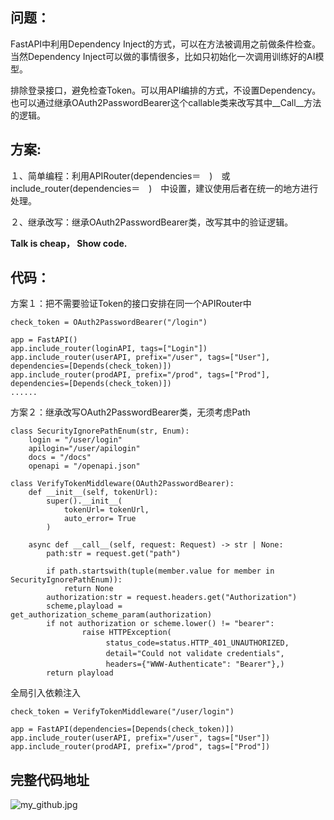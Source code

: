## 问题：

FastAPI中利用Dependency Inject的方式，可以在方法被调用之前做条件检查。当然Dependency Inject可以做的事情很多，比如只初始化一次调用训练好的AI模型。

排除登录接口，避免检查Token。可以用API编排的方式，不设置Dependency。也可以通过继承OAuth2PasswordBearer这个callable类来改写其中__Call__方法的逻辑。

## 方案:
１、简单编程：利用APIRouter(dependencies＝　)　或　include_router(dependencies＝　)　中设置，建议使用后者在统一的地方进行处理。

２、继承改写：继承OAuth2PasswordBearer类，改写其中的验证逻辑。

**Talk is cheap， Show code.**
## 代码：

方案１：把不需要验证Token的接口安排在同一个APIRouter中

```
check_token = OAuth2PasswordBearer("/login")

app = FastAPI()
app.include_router(loginAPI, tags=["Login"])
app.include_router(userAPI, prefix="/user", tags=["User"], dependencies=[Depends(check_token)])
app.include_router(prodAPI, prefix="/prod", tags=["Prod"], dependencies=[Depends(check_token)])
......
```

方案２：继承改写OAuth2PasswordBearer类，无须考虑Path

```
class SecurityIgnorePathEnum(str, Enum):
    login = "/user/login"
    apilogin="/user/apilogin"
    docs = "/docs"
    openapi = "/openapi.json"

class VerifyTokenMiddleware(OAuth2PasswordBearer):
    def __init__(self, tokenUrl):
        super().__init__(
            tokenUrl= tokenUrl,
            auto_error= True
        )

    async def __call__(self, request: Request) -> str | None:
        path:str = request.get("path")

        if path.startswith(tuple(member.value for member in SecurityIgnorePathEnum)):
            return None
        authorization:str = request.headers.get("Authorization")
        scheme,playload = get_authorization_scheme_param(authorization)
        if not authorization or scheme.lower() != "bearer":
                raise HTTPException(
        　　　　　　　　status_code=status.HTTP_401_UNAUTHORIZED,
        　　　　　　　　detail="Could not validate credentials",
        　　　　　　　　headers={"WWW-Authenticate": "Bearer"},)
        return playload
```
全局引入依赖注入

```
check_token = VerifyTokenMiddleware("/user/login")

app = FastAPI(dependencies=[Depends(check_token)])
app.include_router(userAPI, prefix="/user", tags=["User"])
app.include_router(prodAPI, prefix="/prod", tags=["Prod"])
```
## 完整代码地址
![my_github.jpg](https://p3-juejin.byteimg.com/tos-cn-i-k3u1fbpfcp/a6b93e2ca4b94fd9b80c216fa8485284~tplv-k3u1fbpfcp-jj-mark:0:0:0:0:q75.image#?w=1226&h=457&s=66411&e=jpg&b=fefefe)